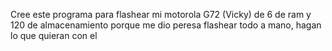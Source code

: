 Cree este programa para flashear mi motorola G72 (Vicky) de 6 de ram y 120 de almacenamiento porque me dio peresa flashear todo a mano, hagan lo que quieran con el
